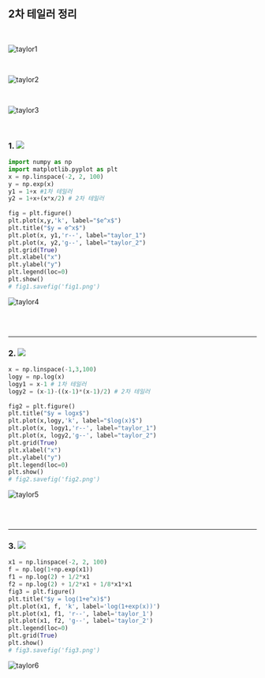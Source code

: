 ## 2차 테일러 정리
<br/>

![taylor1](https://user-images.githubusercontent.com/37234822/61225159-fc1a7b80-a75a-11e9-95ee-b8b73ffd7990.JPG)

<br/>

![taylor2](https://user-images.githubusercontent.com/37234822/61225161-fc1a7b80-a75a-11e9-94e7-52212d7798f7.JPG)

<br/>

![taylor3](https://user-images.githubusercontent.com/37234822/61225162-fc1a7b80-a75a-11e9-9353-72818f2d5749.JPG)

<br/>



### 1. <img src="https://latex.codecogs.com/svg.latex?f(x)=e^x">
```python
import numpy as np
import matplotlib.pyplot as plt
x = np.linspace(-2, 2, 100)
y = np.exp(x)
y1 = 1+x #1차 테일러
y2 = 1+x+(x*x/2) # 2차 테일러  
  
fig = plt.figure()
plt.plot(x,y,'k', label="$e^x$")
plt.title("$y = e^x$")
plt.plot(x, y1,'r--', label="taylor_1")
plt.plot(x, y2,'g--', label="taylor_2")
plt.grid(True)
plt.xlabel("x")
plt.ylabel("y")
plt.legend(loc=0)
plt.show()
# fig1.savefig('fig1.png')
```
![taylor4](https://user-images.githubusercontent.com/37234822/61225163-fcb31200-a75a-11e9-8d46-1edd86e8841e.png)

<br/>
<br/>

----

### 2. <img src="https://latex.codecogs.com/svg.latex?f(x)=logx">
```python
x = np.linspace(-1,3,100)
logy = np.log(x)
logy1 = x-1 # 1차 테일러
logy2 = (x-1)-((x-1)*(x-1)/2) # 2차 테일러  
  
fig2 = plt.figure()
plt.title("$y = logx$")
plt.plot(x,logy,'k', label="$log(x)$")
plt.plot(x, logy1,'r--', label="taylor_1")
plt.plot(x, logy2,'g--', label="taylor_2")
plt.grid(True)
plt.xlabel("x")
plt.ylabel("y")
plt.legend(loc=0)
plt.show()
# fig2.savefig('fig2.png')
```
![taylor5](https://user-images.githubusercontent.com/37234822/61225164-fcb31200-a75a-11e9-89c0-03d8b6ca352a.png)

<br/>
<br/>

----


### 3. <img src="https://latex.codecogs.com/svg.latex?f(x)=log(1+e^x)">
```python
x1 = np.linspace(-2, 2, 100)
f = np.log(1+np.exp(x1))
f1 = np.log(2) + 1/2*x1
f2 = np.log(2) + 1/2*x1 + 1/8*x1*x1
fig3 = plt.figure()
plt.title("$y = log(1+e^x)$")
plt.plot(x1, f, 'k', label='log(1+exp(x))')
plt.plot(x1, f1, 'r--', label='taylor_1')
plt.plot(x1, f2, 'g--', label='taylor_2')
plt.legend(loc=0)
plt.grid(True)
plt.show()
# fig3.savefig('fig3.png')
```

![taylor6](https://user-images.githubusercontent.com/37234822/61225166-fcb31200-a75a-11e9-9bcc-376d4570b0ec.png)
